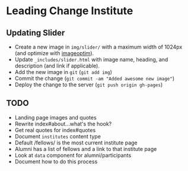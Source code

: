 # Leading Change Institute

## Updating Slider

- Create a new image in `img/slider/` with a maximum width of 1024px
  (and optimize with [imageoptim](https://imageoptim.com/)).
- Update `_includes/slider.html` with image name, heading, and
  description (and link if applicable).
- Add the new image in `git` (`git add img`)
- Commit the change (`git commit -am "Added awesome new image"`)
- Deploy the change to the server (`git push origin gh-pages`)




## TODO

- Landing page images and quotes
- Rewrite index#about...what's the hook?
- Get real quotes for index#quotes
- Document `institutes` content type
- Default /fellows/ is the most current institute page
- Alumni has a list of fellows and a link to that institute page
- Look at `data` component for alumni/participants
- Document how to do this process


